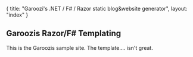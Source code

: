 {
  title: "Garoozi's .NET / F# / Razor static blog&website generator",
  layout: "index"
}

## Garoozis Razor/F# Templating ##

This is the Garoozis sample site.  The template.... isn't great. 